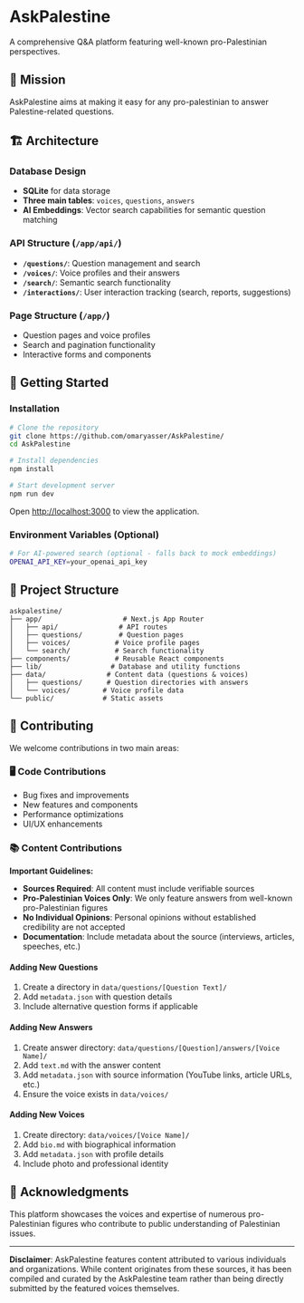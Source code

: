 # AskPalestine

A comprehensive Q&A platform featuring well-known pro-Palestinian perspectives.

## 🎯 Mission

AskPalestine aims at making it easy for any pro-palestinian to answer Palestine-related questions.

## 🏗️ Architecture

### Database Design

- **SQLite** for data storage
- **Three main tables**: `voices`, `questions`, `answers`
- **AI Embeddings**: Vector search capabilities for semantic question matching

### API Structure (`/app/api/`)

- **`/questions/`**: Question management and search
- **`/voices/`**: Voice profiles and their answers
- **`/search/`**: Semantic search functionality
- **`/interactions/`**: User interaction tracking (search, reports, suggestions)

### Page Structure (`/app/`)

- Question pages and voice profiles
- Search and pagination functionality
- Interactive forms and components

## 🚀 Getting Started

### Installation

```bash
# Clone the repository
git clone https://github.com/omaryasser/AskPalestine/
cd AskPalestine

# Install dependencies
npm install

# Start development server
npm run dev
```

Open [http://localhost:3000](http://localhost:3000) to view the application.

### Environment Variables (Optional)

```bash
# For AI-powered search (optional - falls back to mock embeddings)
OPENAI_API_KEY=your_openai_api_key
```

## 📂 Project Structure

```
askpalestine/
├── app/                    # Next.js App Router
│   ├── api/               # API routes
│   ├── questions/         # Question pages
│   ├── voices/           # Voice profile pages
│   └── search/           # Search functionality
├── components/           # Reusable React components
├── lib/                 # Database and utility functions
├── data/               # Content data (questions & voices)
│   ├── questions/      # Question directories with answers
│   └── voices/        # Voice profile data
└── public/            # Static assets
```

## 🤝 Contributing

We welcome contributions in two main areas:

### 🖥️ Code Contributions

- Bug fixes and improvements
- New features and components
- Performance optimizations
- UI/UX enhancements

### 📚 Content Contributions

**Important Guidelines:**

- **Sources Required**: All content must include verifiable sources
- **Pro-Palestinian Voices Only**: We only feature answers from well-known pro-Palestinian figures
- **No Individual Opinions**: Personal opinions without established credibility are not accepted
- **Documentation**: Include metadata about the source (interviews, articles, speeches, etc.)

#### Adding New Questions

1. Create a directory in `data/questions/[Question Text]/`
2. Add `metadata.json` with question details
3. Include alternative question forms if applicable

#### Adding New Answers

1. Create answer directory: `data/questions/[Question]/answers/[Voice Name]/`
2. Add `text.md` with the answer content
3. Add `metadata.json` with source information (YouTube links, article URLs, etc.)
4. Ensure the voice exists in `data/voices/`

#### Adding New Voices

1. Create directory: `data/voices/[Voice Name]/`
2. Add `bio.md` with biographical information
3. Add `metadata.json` with profile details
4. Include photo and professional identity

## 🙏 Acknowledgments

This platform showcases the voices and expertise of numerous pro-Palestinian figures who contribute to public understanding of Palestinian issues.

---

**Disclaimer**: AskPalestine features content attributed to various individuals and organizations. While content originates from these sources, it has been compiled and curated by the AskPalestine team rather than being directly submitted by the featured voices themselves.
